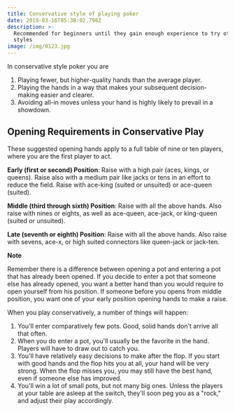 ```yaml
---
title: Conservative style of playing poker
date: 2019-03-16T05:38:02.798Z
description: >-
  Recommended for beginners until they gain enough experience to try other
  styles
image: /img/0123.jpg
---
```

In conservative style poker you are

1. Playing fewer, but higher-quality hands than the average player.
2. Playing the hands in a way that makes your subsequent decision-making easier and clearer.
3. Avoiding all-in moves unless your hand is highly likely to prevail in a showdown. 

## Opening Requirements in Conservative Play

These suggested opening hands apply to a full table of nine or ten players, where you are the first player to act.

**Early (first or second) Position**: Raise with a high pair (aces, kings, or queens). Raise also with a medium pair like jacks or tens in an effort to reduce the field. Raise with ace-king (suited or unsuited) or ace-queen (suited).

**Middle (third through sixth) Position**: Raise with all the above hands. Also raise with nines or eights, as well as ace-queen, ace-jack, or king-queen (suited or unsuited).

**Late (seventh or eighth) Position**: Raise with all the above hands. Also raise with sevens, ace-x, or high suited connectors like queen-jack or jack-ten.

**Note**

Remember there is a difference between opening a pot and entering a pot that has already been opened. If you decide to enter a pot that someone else has already opened, you want a better hand than you would require to open yourself from his position. If someone before you opens from middle position, you want one of your early position opening hands to make a raise. 

When you play conservatively, a number of things will happen:

1. You'll enter comparatively few pots. Good, solid hands don't arrive all that often.
2. When you do enter a pot, you'll usually be the favorite in the hand. Players will have to draw out to catch you.
3. You'll have relatively easy decisions to make after the flop. If you start with good hands and the flop hits you at all, your hand will be very strong. When the flop misses you, you may still have the best hand, even if someone else has improved.
4. You'll win a lot of small pots, but not many big ones. Unless the players at your table are asleep at the switch, they'll soon peg you as a "rock," and adjust their play accordingly.
